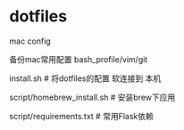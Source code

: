 # dotfiles
mac config 

备份mac常用配置 bash_profile/vim/git

install.sh # 将dotfiles的配置 软连接到 本机

script/homebrew_install.sh # 安装brew下应用

script/requirements.txt # 常用Flask依赖
